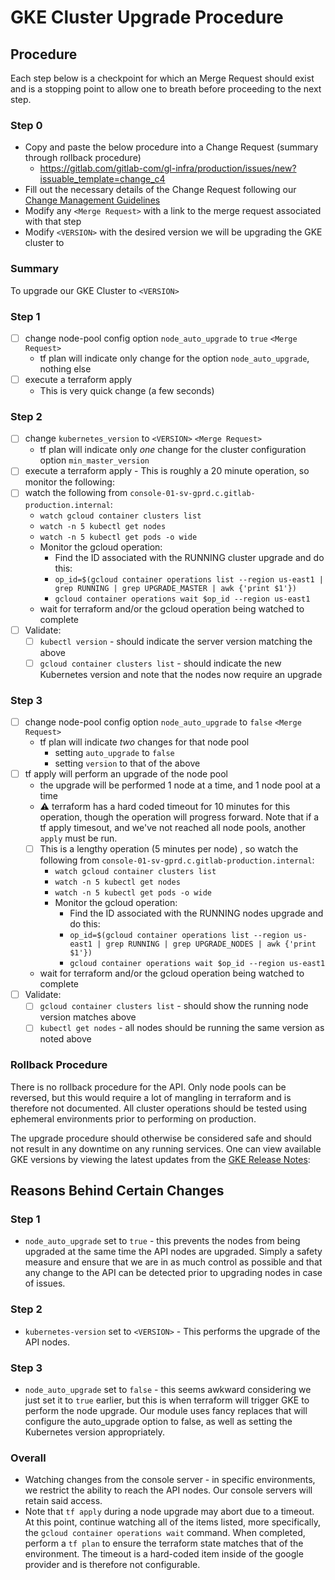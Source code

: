 # GKE Cluster Upgrade Procedure

## Procedure

Each step below is a checkpoint for which an Merge Request should exist and is a
stopping point to allow one to breath before proceeding to the next step.

### Step 0

* Copy and paste the below procedure into a Change Request (summary through
  rollback procedure)
  * https://gitlab.com/gitlab-com/gl-infra/production/issues/new?issuable_template=change_c4
* Fill out the necessary details of the Change Request following our [Change
  Management Guidelines]
* Modify any `<Merge Request>` with a link to the merge request associated with
  that step
* Modify `<VERSION>` with the desired version we will be upgrading the GKE
  cluster to

### Summary

To upgrade our GKE Cluster to `<VERSION>`

### Step 1

* [ ] change node-pool config option `node_auto_upgrade` to `true` `<Merge
  Request>`
  * tf plan will indicate only change for the option `node_auto_upgrade`,
    nothing else
* [ ] execute a terraform apply
  * This is very quick change (a few seconds)

### Step 2

* [ ] change `kubernetes_version` to `<VERSION>` `<Merge Request>`
  * tf plan will indicate only _one_ change for the cluster configuration option
    `min_master_version`
* [ ] execute a terraform apply - This is roughly a 20 minute operation, so
  monitor the following:
* [ ] watch the following from
  `console-01-sv-gprd.c.gitlab-production.internal`:
  * `watch gcloud container clusters list`
  * `watch -n 5 kubectl get nodes`
  * `watch -n 5 kubectl get pods -o wide`
  * Monitor the gcloud operation:
    * Find the ID associated with the RUNNING cluster upgrade and do this:
    * `op_id=$(gcloud container operations list --region us-east1 | grep RUNNING
      | grep UPGRADE_MASTER | awk {'print $1'})`
    * `gcloud container operations wait $op_id --region us-east1`
  * wait for terraform and/or the gcloud operation being watched to complete
* [ ] Validate:
  * [ ] `kubectl version` - should indicate the server version matching the
    above
  * [ ] `gcloud container clusters list` - should indicate the new Kubernetes
    version and note that the nodes now require an upgrade

### Step 3

* [ ] change node-pool config option `node_auto_upgrade` to `false` `<Merge
  Request>`
  * tf plan will indicate _two_ changes for that node pool
    * setting `auto_upgrade` to `false`
    * setting `version` to that of the above
* [ ] tf apply will perform an upgrade of the node pool
  * the upgrade will be performed 1 node at a time, and 1 node pool at a time
  * :warning: terraform has a hard coded timeout for 10 minutes for this
    operation, though the operation will progress forward.  Note that if a tf
    apply timesout, and we've not reached all node pools, another `apply` must
    be run.
  * [ ] This is a lengthy operation (5 minutes per node) , so watch the
    following from `console-01-sv-gprd.c.gitlab-production.internal`:
    * `watch gcloud container clusters list`
    * `watch -n 5 kubectl get nodes`
    * `watch -n 5 kubectl get pods -o wide`
    * Monitor the gcloud operation:
      * Find the ID associated with the RUNNING nodes upgrade and do this:
      * `op_id=$(gcloud container operations list --region us-east1 | grep
        RUNNING | grep UPGRADE_NODES | awk {'print $1'})`
      * `gcloud container operations wait $op_id --region us-east1`
  * wait for terraform and/or the gcloud operation being watched to complete
* [ ] Validate:
  * [ ] `gcloud container clusters list` - should show the running node version
    matches above
  * [ ] `kubectl get nodes` - all nodes should be running the same version as
    noted above

### Rollback Procedure

There is no rollback procedure for the API.  Only node pools can be reversed,
but this would require a lot of mangling in terraform and is therefore not
documented.  All cluster operations should be tested using ephemeral
environments prior to performing on production.

The upgrade procedure should otherwise be considered safe and should not result
in any downtime on any running services.  One can view available GKE versions by
viewing the latest updates from the [GKE Release Notes]:


## Reasons Behind Certain Changes

### Step 1

* `node_auto_upgrade` set to `true` - this prevents the nodes from being
  upgraded at the same time the API nodes are upgraded.  Simply a safety measure
  and ensure that we are in as much control as possible and that any change to
  the API can be detected prior to upgrading nodes in case of issues.

### Step 2

* `kubernetes-version` set to `<VERSION>` - This performs the upgrade of the API
  nodes.

### Step 3

* `node_auto_upgrade` set to `false` - this seems awkward considering we just
  set it to `true` earlier, but this is when terraform will trigger GKE to
  perform the node upgrade.  Our module uses fancy replaces that will configure
  the auto_upgrade option to false, as well as setting the Kubernetes version
  appropriately.

### Overall

* Watching changes from the console server - in specific environments, we
  restrict the ability to reach the API nodes.  Our console servers will retain
  said access.
* Note that `tf apply` during a node upgrade may abort due to a timeout.  At
  this point, continue watching all of the items listed, more specifically, the
  `gcloud container operations wait` command.  When completed, perform a `tf
  plan` to ensure the terraform state matches that of the environment.  The
  timeout is a hard-coded item inside of the google provider and is therefore
  not configurable.

[Change Management Guidelines]: https://about.gitlab.com/handbook/engineering/infrastructure/change-management/
[GKE Release Notes]: https://cloud.google.com/kubernetes-engine/docs/release-notes
